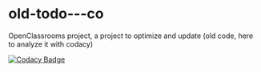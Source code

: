 # old-todo---co
OpenClassrooms project, a project to optimize and update (old code, here to analyze it with codacy)

[![Codacy Badge](https://app.codacy.com/project/badge/Grade/9e670ba46c2b450381f95d93d1414f2b)](https://app.codacy.com/gh/Davidouu/old-todo---co/dashboard?utm_source=gh&utm_medium=referral&utm_content=&utm_campaign=Badge_grade)
